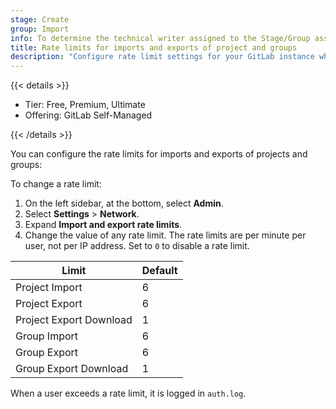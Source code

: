 ```yaml
---
stage: Create
group: Import
info: To determine the technical writer assigned to the Stage/Group associated with this page, see https://handbook.gitlab.com/handbook/product/ux/technical-writing/#assignments
title: Rate limits for imports and exports of project and groups
description: "Configure rate limit settings for your GitLab instance when importing or exporting projects or groups."
---
```


{{< details >}}

- Tier: Free, Premium, Ultimate
- Offering: GitLab Self-Managed

{{< /details >}}

You can configure the rate limits for imports and exports of projects and groups:

To change a rate limit:

1. On the left sidebar, at the bottom, select **Admin**.
1. Select **Settings** > **Network**.
1. Expand **Import and export rate limits**.
1. Change the value of any rate limit. The rate limits are per minute per user, not per IP address.
   Set to `0` to disable a rate limit.

| Limit                   | Default |
|-------------------------|---------|
| Project Import          | 6       |
| Project Export          | 6       |
| Project Export Download | 1       |
| Group Import            | 6       |
| Group Export            | 6       |
| Group Export Download   | 1       |

When a user exceeds a rate limit, it is logged in `auth.log`.
